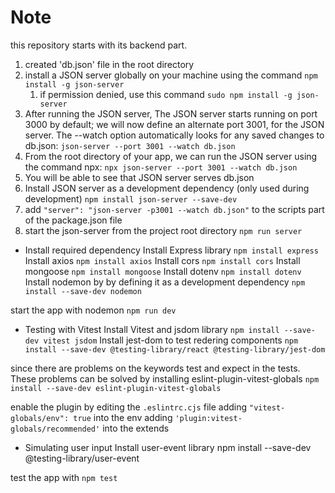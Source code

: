 
# Note

this repository starts with its backend part.

1. created 'db.json' file in the root directory
2. install a JSON server globally on your machine using the command `npm install -g json-server`
   1) if permission denied, use this command `sudo npm install -g json-server`
3. After running the JSON server, The JSON server starts running on port 3000 by default; we will now define an alternate port 3001, for the JSON server. The --watch option automatically looks for any saved changes to db.json:
`json-server --port 3001 --watch db.json`
4. From the root directory of your app, we can run the JSON server using the command npx:
`npx json-server --port 3001 --watch db.json`
5. You will be able to see that JSON server serves db.json
7. Install JSON server as a development dependency (only used during development) `npm install json-server --save-dev`
8. add `"server": "json-server -p3001 --watch db.json"` to the scripts part of the package.json file
9. start the json-server from the project root directory `npm run server`


- Install required dependency
Install Express library `npm install express`
Install axios `npm install axios`
Install cors `npm install cors`
Install mongoose `npm install mongoose`
Install dotenv `npm install dotenv`
Install nodemon by by defining it as a development dependency `npm install --save-dev nodemon`

start the app with nodemon `npm run dev`

- Testing with Vitest
Install Vitest and jsdom library `npm install --save-dev vitest jsdom`
Install jest-dom to test redering components `npm install --save-dev @testing-library/react @testing-library/jest-dom`


since there are problems on the keywords test and expect in the tests. These problems can be solved by installing eslint-plugin-vitest-globals
`npm install --save-dev eslint-plugin-vitest-globals`

enable the plugin by editing the `.eslintrc.cjs` file
adding `"vitest-globals/env": true` into the env
adding `'plugin:vitest-globals/recommended'` into the extends

   - Simulating user input
   Install user-event library
   npm install --save-dev @testing-library/user-event

test the app with `npm test`
